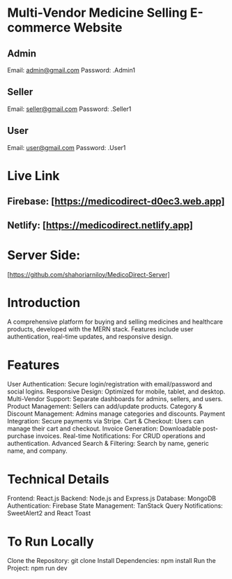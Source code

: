 # Multi-Vendor Medicine Selling E-commerce Website
## Admin
Email: admin@gmail.com
Password: .Admin1
## Seller
Email: seller@gmail.com
Password: .Seller1
## User
Email: user@gmail.com
Password: .User1
# Live Link
## Firebase: [https://medicodirect-d0ec3.web.app]
## Netlify: [https://medicodirect.netlify.app]

# Server Side:
[https://github.com/shahoriarniloy/MedicoDirect-Server]
# Introduction
A comprehensive platform for buying and selling medicines and healthcare products, developed with the MERN stack. Features include user authentication, real-time updates, and responsive design.


# Features
User Authentication: Secure login/registration with email/password and social logins.
Responsive Design: Optimized for mobile, tablet, and desktop.
Multi-Vendor Support: Separate dashboards for admins, sellers, and users.
Product Management: Sellers can add/update products.
Category & Discount Management: Admins manage categories and discounts.
Payment Integration: Secure payments via Stripe.
Cart & Checkout: Users can manage their cart and checkout.
Invoice Generation: Downloadable post-purchase invoices.
Real-time Notifications: For CRUD operations and authentication.
Advanced Search & Filtering: Search by name, generic name, and company.
# Technical Details
Frontend: React.js
Backend: Node.js and Express.js
Database: MongoDB
Authentication: Firebase
State Management: TanStack Query
Notifications: SweetAlert2 and React Toast
# To Run Locally
Clone the Repository: git clone <repository-url>
Install Dependencies: npm install
Run the Project: npm run dev

